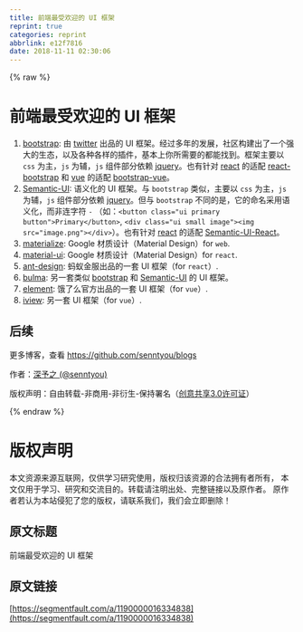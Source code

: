 ```yaml
---
title: 前端最受欢迎的 UI 框架
reprint: true
categories: reprint
abbrlink: e12f7816
date: 2018-11-11 02:30:06
---
```


{% raw %}
<h1 id="articleHeader0">&#x524D;&#x7AEF;&#x6700;&#x53D7;&#x6B22;&#x8FCE;&#x7684; UI &#x6846;&#x67B6;</h1><ol><li><a href="https://github.com/twbs/bootstrap" rel="nofollow noreferrer" target="_blank">bootstrap</a>: &#x7531; <a href="https://twitter.com/" rel="nofollow noreferrer" target="_blank">twitter</a> &#x51FA;&#x54C1;&#x7684; UI &#x6846;&#x67B6;&#x3002;&#x7ECF;&#x8FC7;&#x591A;&#x5E74;&#x7684;&#x53D1;&#x5C55;&#xFF0C;&#x793E;&#x533A;&#x6784;&#x5EFA;&#x51FA;&#x4E86;&#x4E00;&#x4E2A;&#x5F3A;&#x5927;&#x7684;&#x751F;&#x6001;&#xFF0C;&#x4EE5;&#x53CA;&#x5404;&#x79CD;&#x5404;&#x6837;&#x7684;&#x63D2;&#x4EF6;&#xFF0C;&#x57FA;&#x672C;&#x4E0A;&#x4F60;&#x6240;&#x9700;&#x8981;&#x7684;&#x90FD;&#x80FD;&#x627E;&#x5230;&#x3002;&#x6846;&#x67B6;&#x4E3B;&#x8981;&#x4EE5; <code>css</code> &#x4E3A;&#x4E3B;&#xFF0C;<code>js</code> &#x4E3A;&#x8F85;&#xFF0C;<code>js</code> &#x7EC4;&#x4EF6;&#x90E8;&#x5206;&#x4F9D;&#x8D56; <a href="https://github.com/jquery/jquery" rel="nofollow noreferrer" target="_blank">jquery</a>&#x3002;&#x4E5F;&#x6709;&#x9488;&#x5BF9; <a href="https://github.com/facebook/react" rel="nofollow noreferrer" target="_blank">react</a> &#x7684;&#x9002;&#x914D; <a href="https://github.com/react-bootstrap/react-bootstrap" rel="nofollow noreferrer" target="_blank">react-bootstrap</a> &#x548C; <a href="https://github.com/vuejs/vue" rel="nofollow noreferrer" target="_blank">vue</a> &#x7684;&#x9002;&#x914D; <a href="https://github.com/bootstrap-vue/bootstrap-vue" rel="nofollow noreferrer" target="_blank">bootstrap-vue</a>&#x3002;</li><li><a href="https://github.com/Semantic-Org/Semantic-UI" rel="nofollow noreferrer" target="_blank">Semantic-UI</a>: &#x8BED;&#x4E49;&#x5316;&#x7684; UI &#x6846;&#x67B6;&#x3002;&#x4E0E; <code>bootstrap</code> &#x7C7B;&#x4F3C;&#xFF0C;&#x4E3B;&#x8981;&#x4EE5; <code>css</code> &#x4E3A;&#x4E3B;&#xFF0C;<code>js</code> &#x4E3A;&#x8F85;&#xFF0C;<code>js</code> &#x7EC4;&#x4EF6;&#x90E8;&#x5206;&#x4F9D;&#x8D56; <a href="https://github.com/jquery/jquery" rel="nofollow noreferrer" target="_blank">jquery</a>&#x3002;&#x4F46;&#x4E0E; <code>bootstrap</code> &#x4E0D;&#x540C;&#x7684;&#x662F;&#xFF0C;&#x5B83;&#x7684;&#x547D;&#x540D;&#x91C7;&#x7528;&#x8BED;&#x4E49;&#x5316;&#xFF0C;&#x800C;&#x975E;&#x8FDE;&#x5B57;&#x7B26; <code>-</code> &#xFF08;&#x5982;&#xFF1A;<code>&lt;button class=&quot;ui primary button&quot;&gt;Primary&lt;/button&gt;</code>, <code>&lt;div class=&quot;ui small image&quot;&gt;&lt;img src=&quot;image.png&quot;&gt;&lt;/div&gt;</code>&#xFF09;&#x3002;&#x4E5F;&#x6709;&#x9488;&#x5BF9; <a href="https://github.com/facebook/react" rel="nofollow noreferrer" target="_blank">react</a> &#x7684;&#x9002;&#x914D; <a href="https://github.com/Semantic-Org/Semantic-UI-React" rel="nofollow noreferrer" target="_blank">Semantic-UI-React</a>&#x3002;</li><li><a href="https://github.com/Dogfalo/materialize" rel="nofollow noreferrer" target="_blank">materialize</a>: Google &#x6750;&#x8D28;&#x8BBE;&#x8BA1;&#xFF08;Material Design&#xFF09;for <code>web</code>.</li><li><a href="https://github.com/mui-org/material-ui" rel="nofollow noreferrer" target="_blank">material-ui</a>: Google &#x6750;&#x8D28;&#x8BBE;&#x8BA1;&#xFF08;Material Design&#xFF09;for <code>react</code>.</li><li><a href="https://github.com/ant-design/ant-design" rel="nofollow noreferrer" target="_blank">ant-design</a>: &#x8682;&#x8681;&#x91D1;&#x670D;&#x51FA;&#x54C1;&#x7684;&#x4E00;&#x5957; UI &#x6846;&#x67B6;&#xFF08;for <code>react</code>&#xFF09;.</li><li><a href="https://github.com/jgthms/bulma" rel="nofollow noreferrer" target="_blank">bulma</a>: &#x53E6;&#x4E00;&#x5957;&#x7C7B;&#x4F3C; <a href="https://github.com/twbs/bootstrap" rel="nofollow noreferrer" target="_blank">bootstrap</a> &#x548C; <a href="https://github.com/Semantic-Org/Semantic-UI" rel="nofollow noreferrer" target="_blank">Semantic-UI</a> &#x7684; UI &#x6846;&#x67B6;&#x3002;</li><li><a href="https://github.com/ElemeFE/element" rel="nofollow noreferrer" target="_blank">element</a>: &#x997F;&#x4E86;&#x4E48;&#x5B98;&#x65B9;&#x51FA;&#x54C1;&#x7684;&#x4E00;&#x5957; UI &#x6846;&#x67B6;&#xFF08;for <code>vue</code>&#xFF09;.</li><li><a href="https://github.com/iview/iview" rel="nofollow noreferrer" target="_blank">iview</a>: &#x53E6;&#x4E00;&#x5957; UI &#x6846;&#x67B6;&#xFF08;for <code>vue</code>&#xFF09;.</li></ol><h2 id="articleHeader1">&#x540E;&#x7EED;</h2><p>&#x66F4;&#x591A;&#x535A;&#x5BA2;&#xFF0C;&#x67E5;&#x770B; <a href="https://github.com/senntyou/blogs" rel="nofollow noreferrer" target="_blank">https://github.com/senntyou/blogs</a></p><p>&#x4F5C;&#x8005;&#xFF1A;<a href="https://github.com/senntyou" rel="nofollow noreferrer" target="_blank">&#x6DF1;&#x4E88;&#x4E4B; (@senntyou)</a></p><p>&#x7248;&#x6743;&#x58F0;&#x660E;&#xFF1A;&#x81EA;&#x7531;&#x8F6C;&#x8F7D;-&#x975E;&#x5546;&#x7528;-&#x975E;&#x884D;&#x751F;-&#x4FDD;&#x6301;&#x7F72;&#x540D;&#xFF08;<a href="https://creativecommons.org/licenses/by-nc-nd/3.0/deed.zh" rel="nofollow noreferrer" target="_blank">&#x521B;&#x610F;&#x5171;&#x4EAB;3.0&#x8BB8;&#x53EF;&#x8BC1;</a>&#xFF09;</p>
{% endraw %}

# 版权声明
本文资源来源互联网，仅供学习研究使用，版权归该资源的合法拥有者所有，
本文仅用于学习、研究和交流目的。转载请注明出处、完整链接以及原作者。
原作者若认为本站侵犯了您的版权，请联系我们，我们会立即删除！

## 原文标题
前端最受欢迎的 UI 框架

## 原文链接
[https://segmentfault.com/a/1190000016334838](https://segmentfault.com/a/1190000016334838)

